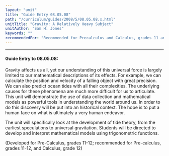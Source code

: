 ```yaml
---
layout: "unit"
title: "Guide Entry 08.05.08"
path: "/curriculum/guides/2008/5/08.05.08.x.html"
unitTitle: "Gravity: A Relatively Heavy Subject"
unitAuthor: "Sam H. Jones"
keywords: ""
recommendedFor: "Recommended for Precalculus and Calculus, grades 11 and 12"
---
```

<body>
<hr/>
<h4>
Guide Entry to 08.05.08:
</h4>
Gravity affects us all, yet our understanding of this universal force is largely limited to our mathematical descriptions of its effects. For example, we can calculate the position and velocity of a falling object with great precision. We can also predict ocean tides with all their complexities. The underlying causes for these phenomena are much more difficult for us to articulate.
This unit will demonstrate the use of data collection and mathematical models as powerful tools in understanding the world around us. In order to do this discovery will be put into an historical context. The hope is to put a human face on what is ultimately a very human endeavor.
<p>
The unit will specifically look at the development of tide theory, from the earliest speculations to universal gravitation. Students will be directed to develop and interpret mathematical models using trigonometric functions.
</p>
<p>
(Developed for  Pre-Calculus, grades 11-12; recommended for Pre-calculus, grades 11-12, and Calculus, grade 12)
</p>
</body>

